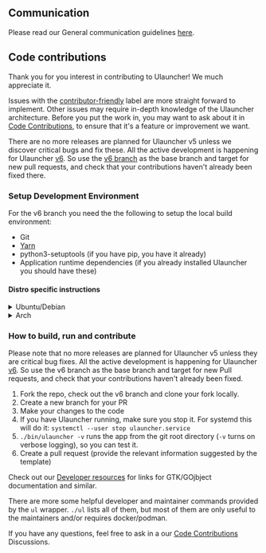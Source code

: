 ## Communication

Please read our General communication guidelines [here](CODE_OF_CONDUCT.md#General_communication_guidelines).

## Code contributions

Thank you for you interest in contributing to Ulauncher! We much appreciate it.

Issues with the [contributor-friendly](https://github.com/Ulauncher/Ulauncher/labels/contributor-friendly) label are more straight forward to implement. Other issues may require in-depth knowledge of the Ulauncher architecture. Before you put the work in, you may want to ask about it in [Code Contributions](https://github.com/Ulauncher/Ulauncher/discussions/categories/code-contributions), to ensure that it's a feature or improvement we want.

There are no more releases are planned for Ulauncher v5 unless we discover critical bugs and fix these. All the active development is happening for Ulauncher [v6](https://github.com/Ulauncher/Ulauncher/milestone/7). So use the [v6 branch](https://github.com/Ulauncher/Ulauncher/tree/v6) as the base branch and target for new pull requests, and check that your contributions haven't already been fixed there.

### Setup Development Environment

For the v6 branch you need the the following to setup the local build environment:

* Git
* [Yarn](https://classic.yarnpkg.com/en/docs/install)
* python3-setuptools (if you have pip, you have it already)
* Application runtime dependencies (if you already installed Ulauncher you should have these)

#### Distro specific instructions

<details>
  <summary>Ubuntu/Debian</summary>

  Install the development dependecies:

  ```sh
  sudo apt-get update && sudo apt-get install git yarnpkg python3-setuptools
  ```

  If you don't have Ulauncher installed already, install the runtime dependencies as well:

  ```sh
  sudo apt-get install \
    gobject-introspection libgtk-3-0 libkeybinder-3.0-0 wmctrl \
    gir1.2-{glib-2.0,gtk-3.0,gdkpixbuf-2.0,notify-0.7,webkit2-4.0,keybinder-3.0,ayatanaappindicator3-0.1} \
    python3-{all,gi,dbus,levenshtein}
  ```

</details>

<details>
  <summary>Arch</summary>

  First, install your system updates:

  ```sh
  sudo pacman -Syu
  ```

  Install the development dependecies:

  ```sh
  sudo pacman -Syu --needed git yarn python-setuptools
  ```

  If you don't have Ulauncher installed already, install the runtime dependencies as well:

  ```sh
  sudo pacman -Syu --needed \
    gtk3 webkit2gtk libappindicator-gtk3 libnotify libkeybinder3 wmctrl \
    python-{gobject,dbus,levenshtein}
  ```
</details>

### How to build, run and contribute

Please note that no more releases are planned for Ulauncher v5 unless they are critical bug fixes. All the active development is happening for Ulauncher [v6](https://github.com/Ulauncher/Ulauncher/milestone/7). So use the v6 branch as the base branch and target for new Pull requests, and check that your contributions haven't already been fixed.

1. Fork the repo, check out the v6 branch and clone your fork locally.
1. Create a new branch for your PR
1. Make your changes to the code
1. If you have Ulauncher running, make sure you stop it. For systemd this will do it: `systemctl --user stop ulauncher.service`
1. `./bin/ulauncher -v` runs the app from the git root directory (`-v` turns on verbose logging), so you can test it.
1. Create a pull request (provide the relevant information suggested by the template)

Check out our [Developer resources](https://github.com/Ulauncher/Ulauncher/discussions/879) for links for GTK/GOjbject documentation and similar.

There are more some helpful developer and maintainer commands provided by the `ul` wrapper. `./ul` lists all of them, but most of them are only useful to the maintainers and/or requires docker/podman.

If you have any questions, feel free to ask in a our [Code Contributions](https://github.com/Ulauncher/Ulauncher/discussions/categories/code-contributions) Discussions.
